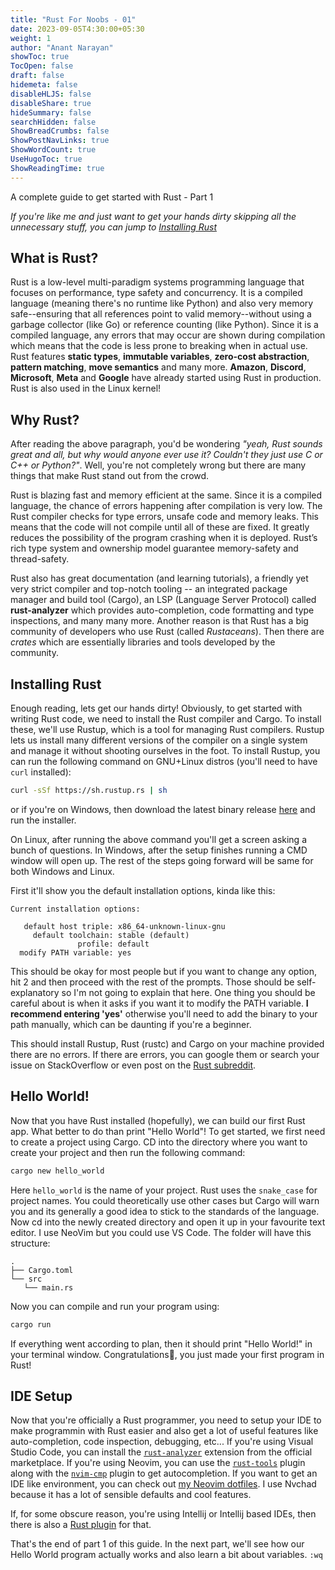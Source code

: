 ```yaml
---
title: "Rust For Noobs - 01"
date: 2023-09-05T4:30:00+05:30
weight: 1
author: "Anant Narayan"
showToc: true
TocOpen: false
draft: false
hidemeta: false
disableHLJS: false
disableShare: true
hideSummary: false
searchHidden: false
ShowBreadCrumbs: false
ShowPostNavLinks: true
ShowWordCount: true
UseHugoToc: true
ShowReadingTime: true
---
```


A complete guide to get started with Rust - Part 1

<!--more-->

*If you're like me and just want to get your hands dirty skipping all the unnecessary stuff, you can jump to [Installing Rust](#installing-rust)*

## What is Rust?
Rust is a low-level multi-paradigm systems programming language that focuses on performance, type safety and concurrency. It is a compiled language (meaning there's no runtime like Python) and also very memory safe--ensuring that all references point to valid memory--without using a garbage collector (like Go) or reference counting (like Python). Since it is a compiled language, any errors that may occur are shown during compilation which means that the code is less prone to breaking when in actual use. Rust features **static types**, **immutable variables**, **zero-cost abstraction**, **pattern matching**, **move semantics** and many more. **Amazon**, **Discord**, **Microsoft**, **Meta** and **Google** have already started using Rust in production. Rust is also used in the Linux kernel!

## Why Rust?
After reading the above paragraph, you'd be wondering *"yeah, Rust sounds great and all, but why would anyone ever use it? Couldn't they just use C or C++ or Python?"*. Well, you're not completely wrong but there are many things that make Rust stand out from the crowd.

Rust is blazing fast and memory efficient at the same. Since it is a compiled language, the chance of errors happening after compilation is very low. The Rust compiler checks for type errors, unsafe code and memory leaks. This means that the code will not compile until all of these are fixed. It greatly reduces the possibility of the program crashing when it is deployed. Rust’s rich type system and ownership model guarantee memory-safety and thread-safety. 

Rust also has great documentation (and learning tutorials), a friendly yet very strict compiler and top-notch tooling -- an integrated package manager and build tool (Cargo), an LSP (Language Server Protocol) called **rust-analyzer** which provides auto-completion, code formatting and type inspections, and many many more. Another reason is that Rust has a big community of developers who use Rust (called *Rustaceans*). Then there are *crates* which are essentially libraries and tools developed by the community.

## Installing Rust
Enough reading, lets get our hands dirty! Obviously, to get started with writing Rust code, we need to install the Rust compiler and Cargo. To install these, we'll use Rustup, which is a tool for managing Rust compilers. Rustup lets us install many different versions of the compiler on a single system and manage it without shooting ourselves in the foot. To install Rustup, you can run the following command on GNU+Linux distros (you'll need to have `curl` installed):
```sh
curl -sSf https://sh.rustup.rs | sh
```
or if you're on Windows, then download the latest binary release [here](https://static.rust-lang.org/rustup/dist/i686-pc-windows-gnu/rustup-init.exe) and run the installer.

On Linux, after running the above command you'll get a screen asking a bunch of questions. In Windows, after the setup finishes running a CMD window will open up. The rest of the steps going forward will be same for both Windows and Linux.

First it'll show you the default installation options, kinda like this:
```text
Current installation options:

   default host triple: x86_64-unknown-linux-gnu
     default toolchain: stable (default)
               profile: default
  modify PATH variable: yes
```
This should be okay for most people but if you want to change any option, hit 2 and then proceed with the rest of the prompts. Those should be self-explanatory so I'm not going to explain that here. One thing you should be careful about is when it asks if you want it to modify the PATH variable. **I recommend entering 'yes'** otherwise you'll need to add the binary to your path manually, which can be daunting if you're a beginner.

This should install Rustup, Rust (rustc) and Cargo on your machine provided there are no errors. If there are errors, you can google them or search your issue on StackOverflow or even post on the [Rust subreddit](https://reddit.com/r/rust).

## Hello World!
Now that you have Rust installed (hopefully), we can build our first Rust app. What better to do than print "Hello World"! To get started, we first need to create a project using Cargo. CD into the directory where you want to create your project and then run the following command:
```sh
cargo new hello_world
```
Here `hello_world` is the name of your project. Rust uses the `snake_case` for project names. You could theoretically use other cases but Cargo will warn you and its generally a good idea to stick to the standards of the language. Now cd into the newly created directory and open it up in your favourite text editor. I use NeoVim but you could use VS Code. The folder will have this structure:
```text
.
├── Cargo.toml
└── src
   └── main.rs
```
Now you can compile and run your program using:
```sh
cargo run
```

If everything went according to plan, then it should print "Hello World!" in your terminal window. Congratulations:partying_face:, you just made your first program in Rust!

## IDE Setup
Now that you're officially a Rust programmer, you need to setup your IDE to make programmin with Rust easier and also get a lot of useful features like auto-completion, code inspection, debugging, etc... If you're using Visual Studio Code, you can install the [`rust-analyzer`](https://marketplace.visualstudio.com/items?itemName=rust-lang.rust-analyzer) extension from the official marketplace. If you're using Neovim, you can use the [`rust-tools`](https://github.com/simrat39/rust-tools.nvim) plugin along with the [`nvim-cmp`](https://github.com/hrsh7th/nvim-cmp) plugin to get autocompletion. If you want to get an IDE like environment, you can check out [my Neovim dotfiles](https://github.com/anantnrg/nvchad-conf). I use Nvchad because it has a lot of sensible defaults and cool features.

If, for some obscure reason, you're using Intellij or Intellij based IDEs, then there is also a [Rust plugin](https://www.jetbrains.com/rust/) for that.

That's the end of part 1 of this guide. In the next part, we'll see how our Hello World program actually works and also learn a bit about variables. `:wq`
